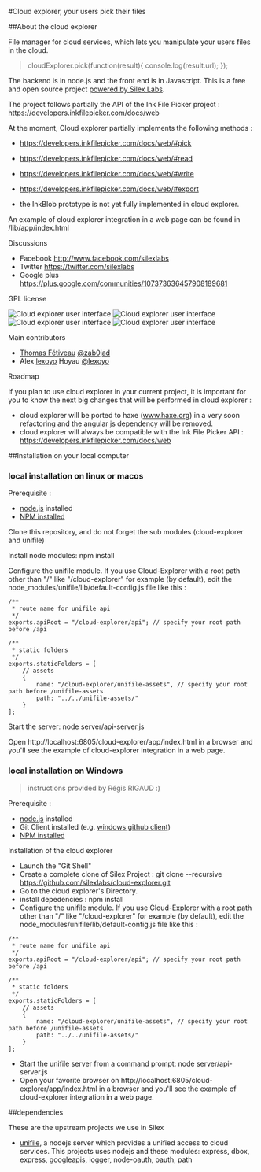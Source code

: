 #Cloud explorer, your users pick their files

##About the cloud explorer

File manager for cloud services, which lets you manipulate your users files in the cloud.

> cloudExplorer.pick(function(result){
>   console.log(result.url);
> });

The backend is in node.js and the front end is in Javascript. This is a free and open source project [powered by Silex Labs](http://www.silexlabs.org/).

The project follows partially the API of the Ink File Picker project : https://developers.inkfilepicker.com/docs/web

At the moment, Cloud explorer partially implements the following methods :

* https://developers.inkfilepicker.com/docs/web/#pick
* https://developers.inkfilepicker.com/docs/web/#read
* https://developers.inkfilepicker.com/docs/web/#write
* https://developers.inkfilepicker.com/docs/web/#export

* the InkBlob prototype is not yet fully implemented in cloud explorer.

An example of cloud explorer integration in a web page can be found in /lib/app/index.html

Discussions

* Facebook http://www.facebook.com/silexlabs
* Twitter https://twitter.com/silexlabs
* Google plus https://plus.google.com/communities/107373636457908189681

GPL license

![Cloud explorer user interface](https://raw.github.com/silexlabs/cloud-explorer/master/screenshot1.png)
![Cloud explorer user interface](https://raw.github.com/silexlabs/cloud-explorer/master/screenshot2.png)
![Cloud explorer user interface](https://raw.github.com/silexlabs/cloud-explorer/master/screenshot3.png)
![Cloud explorer user interface](https://raw.github.com/silexlabs/cloud-explorer/master/screenshot4.png)

Main contributors

* [Thomas Fétiveau](http://www.tokom.fr/) [@zab0jad](https://twitter.com/zab0jad)
* Alex [lexoyo](http://lexoyo.me) Hoyau [@lexoyo](http://twitter.com/lexoyo)

Roadmap

If you plan to use cloud explorer in your current project, it is important for you to know the next big changes that will be performed in cloud explorer :

* cloud explorer will be ported to haxe (www.haxe.org) in a very soon refactoring and the angular js dependency will be removed.
* cloud explorer will always be compatible with the Ink File Picker API : https://developers.inkfilepicker.com/docs/web

##Installation on your local computer

### local installation on linux or macos

Prerequisite :

* [node.js](http://nodejs.org/) installed
* [NPM installed](https://npmjs.org/)

Clone this repository, and do not forget the sub modules (cloud-explorer and unifile)

Install node modules: npm install

Configure the unifile module. If you use Cloud-Explorer with a root path other than "/" like "/cloud-explorer" for example (by default), edit the node_modules/unifile/lib/default-config.js file like this :
```
/**
 * route name for unifile api
 */
exports.apiRoot = "/cloud-explorer/api"; // specify your root path before /api

/**
 * static folders
 */
exports.staticFolders = [
	// assets
	{
		name: "/cloud-explorer/unifile-assets", // specify your root path before /unifile-assets
		path: "../../unifile-assets/"
	}
];
```

Start the server: node server/api-server.js

Open http://localhost:6805/cloud-explorer/app/index.html in a browser and you'll see the example of cloud-explorer integration in a web page.

### local installation on Windows

> instructions provided by Régis RIGAUD :)

Prerequisite :

* [node.js](http://nodejs.org/) installed
* Git Client installed (e.g. [windows github client](http://windows.github.com/))
* [NPM installed](https://npmjs.org/)

Installation of the cloud explorer

* Launch the "Git Shell"
* Create a complete clone of Silex Project : git clone --recursive https://github.com/silexlabs/cloud-explorer.git
* Go to the cloud explorer's Directory.
* install depedencies  : npm install
* Configure the unifile module. If you use Cloud-Explorer with a root path other than "/" like "/cloud-explorer" for example (by default), edit the node_modules/unifile/lib/default-config.js file like this :
```
/**
 * route name for unifile api
 */
exports.apiRoot = "/cloud-explorer/api"; // specify your root path before /api

/**
 * static folders
 */
exports.staticFolders = [
	// assets
	{
		name: "/cloud-explorer/unifile-assets", // specify your root path before /unifile-assets
		path: "../../unifile-assets/"
	}
];
```
* Start the unifile server from a command prompt: node server/api-server.js
* Open your favorite browser on http://localhost:6805/cloud-explorer/app/index.html in a browser and you'll see the example of cloud-explorer integration in a web page.

##dependencies

These are the upstream projects we use in Silex

* [unifile](https://github.com/silexlabs/unifile), a nodejs server which provides a unified access to cloud services. This projects uses nodejs and these modules: express, dbox, express, googleapis, logger, node-oauth, oauth, path

